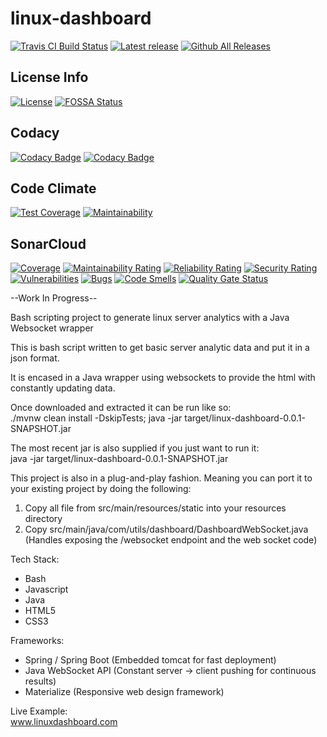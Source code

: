 # linux-dashboard 

[![Travis CI Build Status](https://img.shields.io/travis/chandlerlucius/linux-dashboard/master.svg?label=travis%20build)](https://travis-ci.org/chandlerlucius/linux-dashboard)
[![Latest release](https://img.shields.io/github/release/chandlerlucius/linux-dashboard.svg)](https://github.com/chandlerlucius/linux-dashboard/releases/latest)
[![Github All Releases](https://img.shields.io/github/downloads/chandlerlucius/linux-dashboard/total.svg)](https://github.com/chandlerlucius/linux-dashboard/releases/latest)

## License Info 

[![License](https://img.shields.io/github/license/chandlerlucius/linux-dashboard.svg)](https://github.com/chandlerlucius/linux-dashboard/blob/master/LICENSE.md)
[![FOSSA Status](https://app.fossa.com/api/projects/git%2Bgithub.com%2Fchandlerlucius%2Flinux-dashboard.svg?type=shield)](https://app.fossa.com/projects/git%2Bgithub.com%2Fchandlerlucius%2Flinux-dashboard?ref=badge_shield)

## Codacy 

[![Codacy Badge](https://api.codacy.com/project/badge/Coverage/c25d8a8f98ee4993a15a6f23ecf88b37)](https://www.codacy.com/app/chandlerlucius/linux-dashboard?utm_source=github.com&utm_medium=referral&utm_content=chandlerlucius/linux-dashboard&utm_campaign=Badge_Coverage)
[![Codacy Badge](https://api.codacy.com/project/badge/Grade/c25d8a8f98ee4993a15a6f23ecf88b37)](https://www.codacy.com/app/chandlerlucius/linux-dashboard?utm_source=github.com&amp;utm_medium=referral&amp;utm_content=chandlerlucius/linux-dashboard&amp;utm_campaign=Badge_Grade)

## Code Climate 

[![Test Coverage](https://api.codeclimate.com/v1/badges/378bdce4de9f2a85da7d/test_coverage)](https://codeclimate.com/github/chandlerlucius/linux-dashboard/test_coverage)
[![Maintainability](https://api.codeclimate.com/v1/badges/378bdce4de9f2a85da7d/maintainability)](https://codeclimate.com/github/chandlerlucius/linux-dashboard/maintainability)

## SonarCloud 

[![Coverage](https://sonarcloud.io/api/project_badges/measure?project=com.utils%3Alinux-dashboard&metric=coverage)](https://sonarcloud.io/dashboard?id=com.utils%3Alinux-dashboard)
[![Maintainability Rating](https://sonarcloud.io/api/project_badges/measure?project=com.utils%3Alinux-dashboard&metric=sqale_rating)](https://sonarcloud.io/dashboard?id=com.utils%3Alinux-dashboard)
[![Reliability Rating](https://sonarcloud.io/api/project_badges/measure?project=com.utils%3Alinux-dashboard&metric=reliability_rating)](https://sonarcloud.io/dashboard?id=com.utils%3Alinux-dashboard)
[![Security Rating](https://sonarcloud.io/api/project_badges/measure?project=com.utils%3Alinux-dashboard&metric=security_rating)](https://sonarcloud.io/dashboard?id=com.utils%3Alinux-dashboard)
[![Vulnerabilities](https://sonarcloud.io/api/project_badges/measure?project=com.utils%3Alinux-dashboard&metric=vulnerabilities)](https://sonarcloud.io/dashboard?id=com.utils%3Alinux-dashboard)
[![Bugs](https://sonarcloud.io/api/project_badges/measure?project=com.utils%3Alinux-dashboard&metric=bugs)](https://sonarcloud.io/dashboard?id=com.utils%3Alinux-dashboard)
[![Code Smells](https://sonarcloud.io/api/project_badges/measure?project=com.utils%3Alinux-dashboard&metric=code_smells)](https://sonarcloud.io/dashboard?id=com.utils%3Alinux-dashboard)
[![Quality Gate Status](https://sonarcloud.io/api/project_badges/measure?project=com.utils%3Alinux-dashboard&metric=alert_status)](https://sonarcloud.io/dashboard?id=com.utils%3Alinux-dashboard)


--Work In Progress--

Bash scripting project to generate linux server 
analytics with a Java Websocket wrapper

This is bash script written to get basic server 
analytic data and put it in a json format.

It is encased in a Java wrapper using websockets 
to provide the html with constantly updating data.

Once downloaded and extracted it can be run like so:  
./mvnw clean install -DskipTests; 
java -jar target/linux-dashboard-0.0.1-SNAPSHOT.jar

The most recent jar is also supplied if you just want to run it:  
java -jar target/linux-dashboard-0.0.1-SNAPSHOT.jar

This project is also in a plug-and-play fashion. 
Meaning you can port it to your existing project by doing the following:
1. Copy all file from src/main/resources/static into your resources directory 
2. Copy src/main/java/com/utils/dashboard/DashboardWebSocket.java 
(Handles exposing the /websocket endpoint and the web socket code)

Tech Stack:
* Bash
* Javascript
* Java
* HTML5
* CSS3

Frameworks:
* Spring / Spring Boot (Embedded tomcat for fast deployment)
* Java WebSocket API (Constant server -> client pushing for continuous results)
* Materialize (Responsive web design framework)

Live Example:  
www.linuxdashboard.com

